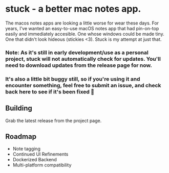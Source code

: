 # stuck - a better mac notes app.

The macos notes apps are looking a little worse for wear these days. For years, I've wanted an easy-to-use macOS notes app that had pin-on-top easily and immediately accesible. One whose windows could be made tiny. One that didn't look hideous (stickies <3). Stuck is my attempt at just that.

### Note: As it's still in early development/use as a personal project, stuck will not automatically check for updates. You'll need to download updates from the release page for now. 

### It's also a little bit buggy still, so if you're using it and encounter something, feel free to submit an issue, and check back here to see if it's been fixed 🙂

## Building

Grab the latest release from the project page.

## Roadmap
* Note tagging
* Continued UI Refinements
* Dockerized Backend
* Multi-platform compatibility
